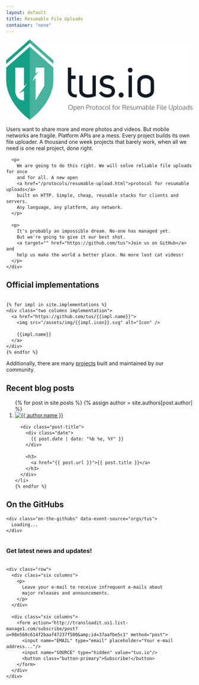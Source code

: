 ```yaml
---
layout: default
title: Resumable File Uploads
container: "none"
---
```


<div class="intro">
  <div class="container">
    <img class="banner" src="/assets/img/tus1.png" alt="Tus - Resumable File Uploads" />
  </div>

  <div class="mission">
    <div class="container">
      <p>
        Users want to share more and more photos and videos. But mobile networks
        are fragile. Platform APIs are a mess. Every project builds its own file
        uploader. A thousand one week projects that barely work, when all we need
        is one real project, done right.
      </p>

      <p>
        We are going to do this right. We will solve reliable file uploads for once
        and for all. A new open
        <a href="/protocols/resumable-upload.html">protocol for resumable uploads</a>
        built on HTTP. Simple, cheap, reusable stacks for clients and servers.
        Any language, any platform, any network.
      </p>

      <p>
        It's probably an impossible dream. No-one has managed yet.
        But we're going to give it our best shot.
        <a target="" href="https://github.com/tus">Join us on GitHub</a> and
        help us make the world a better place. No more lost cat videos!
      </p>
    </div>
  </div>
</div>

<div class="container">
  <h2>Official implementations</h2>

  <div class="row">
    <div class="one column"></div>

    {% for impl in site.implementations %}
    <div class="two columns implementation">
      <a href="https://github.com/tus/{{impl.name}}">
        <img src="/assets/img/{{impl.icon}}.svg" alt="Icon" />

        {{impl.name}}
      </a>
    </div>
    {% endfor %}
  </div>

  <p class="implementations-link">
    Additionally, there are many <a href="/implementations.html">projects</a> built
    and maintained by our community.
  </p>
</div>

<div class="container">
  <h2>Recent blog posts</h2>

  <ol class="posts">
    {% for post in site.posts %}
    {% assign author = site.authors[post.author] %}
    <li>
      <div class="author">
        <a href="http://twitter.com/{{author.twitter}}" title="{{ author.name }}">
          <img
            src="https://secure.gravatar.com/avatar/{{author.gravatar}}&s=64"
            class="gravatar"
            alt="{{ author.name }}">
        </a>
      </div>

      <div class="post-title">
        <div class="date">
          {{ post.date | date: "%b %e, %Y" }}
        </div>

        <h3>
          <a href="{{ post.url }}">{{ post.title }}</a>
        </h3>
      </div>
    </li>
    {% endfor %}
  </ol>

  <div class="on-the-githubs-container">
    <h2>On the GitHubs</h2>

    <div class="on-the-githubs" data-event-source="orgs/tus">
      Loading...
    </div>
  </div>
</div>

<div class="subscription-form">
  <div class="container">
    <div class="row">
      <div class="twelve columns">
        <h3>Get latest news and updates!</h3>
      </div>
    </div>

    <div class="row">
      <div class="six columns">
        <p>
          Leave your e-mail to receive infrequent e-mails about
          major releases and announcements.
        </p>
      </div>

      <div class="six columns">
        <form action="http://transloadit.us1.list-manage1.com/subscribe/post?u=98e560c614f2baaf47237f500&amp;id=37aafbe5c1" method="post">
          <input name="EMAIL" type="email" placeholder="Your e-mail address..."/>
          <input name="SOURCE" type="hidden" value="tus.io"/>
          <button class="button-primary">Subscribe!</button>
        </form>
      </div>
    </div>
  </div>
</div>
